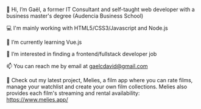 👋  Hi, I’m Gaël, a former IT Consultant and self-taught web developer with a business master's degree (Audencia Business School)

💻  I'm mainly working with HTML5/CSS3/Javascript and Node.js

🌱  I’m currently learning Vue.js

👀  I’m interested in finding a frontend/fullstack developer job

📫  You can reach me by email at gaelcdavid@gmail.com

🌝  Check out my latest project, Melies, a film app where you can rate films, manage your watchlist and create your own film collections. Melies also provides each film's streaming and rental availability: https://www.melies.app/

<!---
gael-david/gael-david is a ✨ special ✨ repository because its `README.md` (this file) appears on your GitHub profile.
You can click the Preview link to take a look at your changes.
--->
